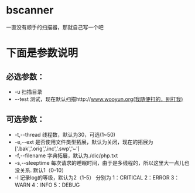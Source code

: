 # bscanner
一直没有顺手的扫描器，那就自己写一个吧


# 下面是参数说明

## 必选参数：

- -u 扫描目录
- --test 测试，现在默认扫描http://www.wooyun.org(我随便打的，别打我)

## 可选参数：

- -t,--thread   线程数，默认为30，可选(1~50)
- -e,--ext  是否使用文件类型拓展，默认为关闭，现在的拓展为['.bak','.orig','.inc','.swp','~']
- -f,--filename  字典拓展，默认为./dic/php.txt
- -s,--sleeptime 每次请求的睡眠时间，由于是多线程的，所以这里大一点儿也没关系. 默认1（0-10）
- -l    记录log的等级，默认为2（1-5）
        分别为 1：CRITICAL
               2：ERROR
               3：WARN
               4：INFO
               5：DEBUG

